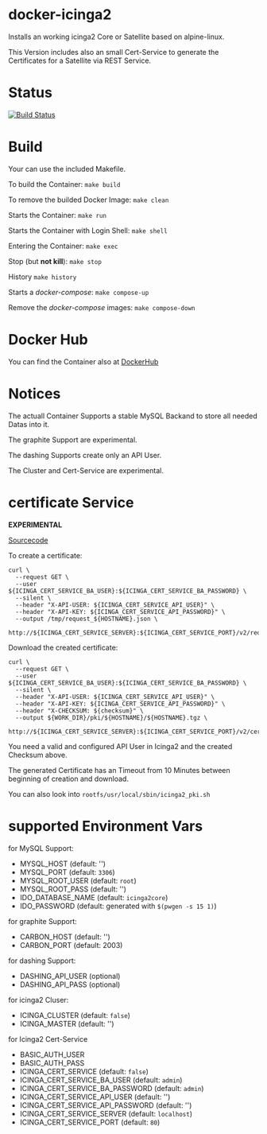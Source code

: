 docker-icinga2
==============

Installs an working icinga2 Core or Satellite based on alpine-linux.

This Version includes also an small Cert-Service to generate the Certificates for a Satellite via REST Service.



# Status

[![Build Status](https://travis-ci.org/bodsch/docker-icinga2.svg?branch=1702-02)](https://travis-ci.org/bodsch/docker-icinga2)

# Build

Your can use the included Makefile.

To build the Container: ```make build```

To remove the builded Docker Image: ```make clean```

Starts the Container: ```make run```

Starts the Container with Login Shell: ```make shell```

Entering the Container: ```make exec```

Stop (but **not kill**): ```make stop```

History ```make history```

Starts a *docker-compose*: ```make compose-up```

Remove the *docker-compose* images: ```make compose-down```


# Docker Hub

You can find the Container also at  [DockerHub](https://hub.docker.com/r/bodsch/docker-icinga2/)


# Notices

The actuall Container Supports a stable MySQL Backand to store all needed Datas into it.

The graphite Support are experimental.

The dashing Supports create only an API User.

The Cluster and Cert-Service are experimental.


# certificate Service

**EXPERIMENTAL**

[Sourcecode](https://github.com/bodsch/ruby-icinga-cert-service)

To create a certificate:

    curl \
      --request GET \
      --user ${ICINGA_CERT_SERVICE_BA_USER}:${ICINGA_CERT_SERVICE_BA_PASSWORD} \
      --silent \
      --header "X-API-USER: ${ICINGA_CERT_SERVICE_API_USER}" \
      --header "X-API-KEY: ${ICINGA_CERT_SERVICE_API_PASSWORD}" \
      --output /tmp/request_${HOSTNAME}.json \
      http://${ICINGA_CERT_SERVICE_SERVER}:${ICINGA_CERT_SERVICE_PORT}/v2/request/${HOSTNAME}

Download the created certificate:

    curl \
      --request GET \
      --user ${ICINGA_CERT_SERVICE_BA_USER}:${ICINGA_CERT_SERVICE_BA_PASSWORD} \
      --silent \
      --header "X-API-USER: ${ICINGA_CERT_SERVICE_API_USER}" \
      --header "X-API-KEY: ${ICINGA_CERT_SERVICE_API_PASSWORD}" \
      --header "X-CHECKSUM: ${checksum}" \
      --output ${WORK_DIR}/pki/${HOSTNAME}/${HOSTNAME}.tgz \
       http://${ICINGA_CERT_SERVICE_SERVER}:${ICINGA_CERT_SERVICE_PORT}/v2/cert/${HOSTNAME}

You need a valid and configured API User in Icinga2 and the created Checksum above.

The generated Certificate has an Timeout from 10 Minutes between beginning of creation and download.

You can also look into ```rootfs/usr/local/sbin/icinga2_pki.sh```



# supported Environment Vars

for MySQL Support:

  - MYSQL_HOST  (default: '')
  - MYSQL_PORT  (default: ```3306```)
  - MYSQL_ROOT_USER  (default: ```root```)
  - MYSQL_ROOT_PASS  (default: '')
  - IDO_DATABASE_NAME  (default: ```icinga2core```)
  - IDO_PASSWORD (default: generated with ```$(pwgen -s 15 1)```)

for graphite Support:

  - CARBON_HOST  (default: '')
  - CARBON_PORT  (default: 2003)

for dashing Support:

  - DASHING_API_USER  (optional)
  - DASHING_API_PASS  (optional)

for icinga2 Cluser:

  - ICINGA_CLUSTER (default: ```false```)
  - ICINGA_MASTER  (default: '')

for Icinga2 Cert-Service

  - BASIC_AUTH_USER
  - BASIC_AUTH_PASS
  - ICINGA_CERT_SERVICE (default: ```false```)
  - ICINGA_CERT_SERVICE_BA_USER (default: ```admin```)
  - ICINGA_CERT_SERVICE_BA_PASSWORD (default: ```admin```)
  - ICINGA_CERT_SERVICE_API_USER (default: '')
  - ICINGA_CERT_SERVICE_API_PASSWORD (default: '')
  - ICINGA_CERT_SERVICE_SERVER (default: ```localhost```)
  - ICINGA_CERT_SERVICE_PORT (default: ```80```)
